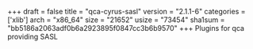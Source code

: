 +++
draft = false
title = "qca-cyrus-sasl"
version = "2.1.1-6"
categories = ['xlib']
arch = "x86_64"
size = "21652"
usize = "73454"
sha1sum = "bb5186a2063adf0b6a2923895f0847cc3b6b9570"
+++
Plugins for qca providing SASL